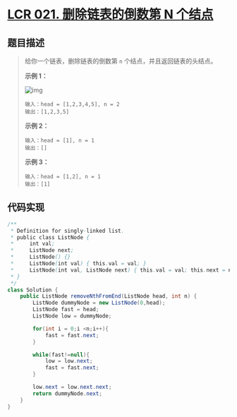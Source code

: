 # [LCR 021. 删除链表的倒数第 N 个结点](https://leetcode.cn/problems/SLwz0R/)

## 题目描述

> 给你一个链表，删除链表的倒数第 `n` 个结点，并且返回链表的头结点。
>
> 
>
> **示例 1：**
>
> ![img](https://assets.leetcode.com/uploads/2020/10/03/remove_ex1.jpg)
>
> ```
> 输入：head = [1,2,3,4,5], n = 2
> 输出：[1,2,3,5]
> ```
>
> **示例 2：**
>
> ```
> 输入：head = [1], n = 1
> 输出：[]
> ```
>
> **示例 3：**
>
> ```
> 输入：head = [1,2], n = 1
> 输出：[1]
> ```

## 代码实现

```java
/**
 * Definition for singly-linked list.
 * public class ListNode {
 *     int val;
 *     ListNode next;
 *     ListNode() {}
 *     ListNode(int val) { this.val = val; }
 *     ListNode(int val, ListNode next) { this.val = val; this.next = next; }
 * }
 */
class Solution {
    public ListNode removeNthFromEnd(ListNode head, int n) {
        ListNode dummyNode = new ListNode(0,head);
        ListNode fast = head;
        ListNode low = dummyNode;

        for(int i = 0;i <n;i++){
            fast = fast.next;
        }

        while(fast!=null){
            low = low.next;
            fast = fast.next;
        }

        low.next = low.next.next;
        return dummyNode.next;
    }
}
```

